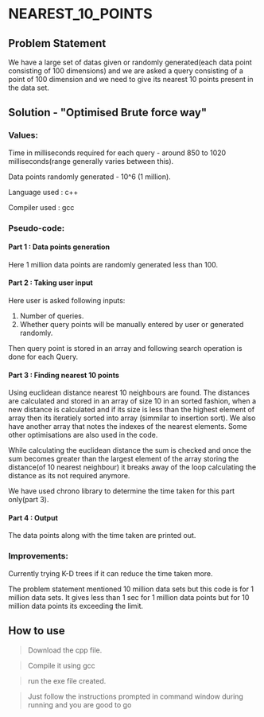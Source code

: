 # NEAREST_10_POINTS

## Problem Statement

We have a large set of datas given or randomly generated(each data point consisting of 100 dimensions) and we are asked a query consisting of a point of 100 dimension and we need to give its nearest 10 points present in the data set.

## Solution - "Optimised Brute force way"

### Values:

Time in milliseconds required for each query - around 850 to 1020 milliseconds(range generally varies between this).

Data points randomly generated - 10^6 (1 million).

Language used : c++

Compiler used : gcc

### Pseudo-code:

#### Part 1 : Data points generation 

Here 1 million data points are randomly generated less than 100.

#### Part 2 : Taking user input

Here user is asked following inputs:
1) Number of queries.
2) Whether query points will be manually entered by user or generated randomly.

Then query point is stored in an array and following search operation is done for each Query.

#### Part 3 : Finding nearest 10 points

Using euclidean distance nearest 10 neighbours are found. The distances are calculated and stored in an array of size 10 in an sorted fashion, when a new distance is calculated and if its size is less than the highest element of array then its iteratiely sorted into array (simmilar to insertion sort). We also have another array that notes the indexes of the nearest elements. Some other optimisations are also used in the code.

While calculating the euclidean distance the sum is checked and once the sum becomes greater than the largest element of the array storing the distance(of 10 nearest neighbour) it breaks away of the loop calculating the distance as its not required anymore.

We have used chrono library to determine the time taken for this part only(part 3).

#### Part 4 : Output 

The data points along with the time taken are printed out.


### Improvements:

Currently trying K-D trees if it can reduce the time taken more.

The problem statement mentioned 10 million data sets but this code is for 1 million data sets. It gives less than 1 sec for 1 million data points but for 10 million data points its exceeding the limit.

## How to use
>Download the cpp file.

>Compile it using gcc

>run the exe file created.

>Just follow the instructions prompted in command window during running and you are good to go

